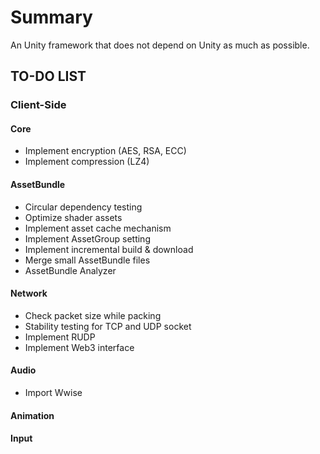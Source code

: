 # Summary #
An Unity framework that does not depend on Unity as much as possible.

## TO-DO LIST ##
### Client-Side ###
#### Core ####
* Implement encryption (AES, RSA, ECC)
* Implement compression (LZ4)

#### AssetBundle ####
* Circular dependency testing
* Optimize shader assets
* Implement asset cache mechanism 
* Implement AssetGroup setting
* Implement incremental build & download
* Merge small AssetBundle files
* AssetBundle Analyzer

#### Network ####
* Check packet size while packing
* Stability testing for TCP and UDP socket
* Implement RUDP
* Implement Web3 interface

#### Audio ####
* Import Wwise

#### Animation ####

#### Input ####